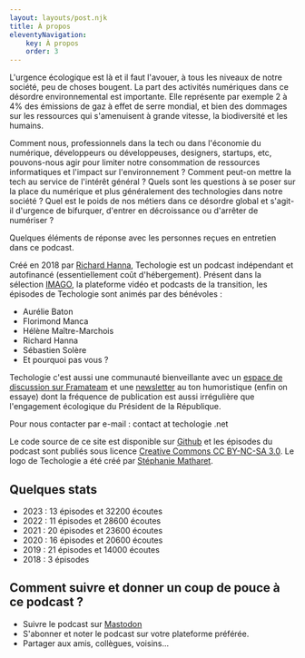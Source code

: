 ```yaml
---
layout: layouts/post.njk
title: À propos
eleventyNavigation:
    key: À propos
    order: 3
---
```


L'urgence écologique est là et il faut l'avouer, à tous les niveaux de notre société, peu de choses bougent. La part des activités numériques dans ce désordre environnemental est importante. Elle représente par exemple 2 à 4% des émissions de gaz à effet de serre mondial, et bien des dommages sur les ressources qui s'amenuisent à grande vitesse, la biodiversité et les humains.

Comment nous, professionnels dans la tech ou dans l'économie du numérique, développeurs ou développeuses, designers, startups, etc, pouvons-nous agir pour limiter notre consommation de ressources informatiques et l'impact sur l'environnement ? Comment peut-on mettre la tech au service de l'intérêt général ? Quels sont les questions à se poser sur la place du numérique et plus généralement des technologies dans notre société ? Quel est le poids de nos métiers dans ce désordre global et s'agit-il d'urgence de bifurquer, d'entrer en décroissance ou d'arrêter de numériser ?

Quelques éléments de réponse avec les personnes reçues en entretien dans ce podcast.

Créé en 2018 par [Richard Hanna](https://richardhanna.dev/), Techologie est un podcast indépendant et autofinancé (essentiellement coût d'hébergement). Présent dans la sélection [IMAGO](https://www.imagotv.fr/), la plateforme vidéo et podcasts de la transition, les épisodes de Techologie sont animés par des bénévoles :

- Aurélie Baton
- Florimond Manca
- Hélène Maître-Marchois
- Richard Hanna
- Sébastien Solère
- Et pourquoi pas vous ?

Techologie c'est aussi une communauté bienveillante avec un [espace de discussion sur Framateam](https://framateam.org/techologie/) et une [newsletter](/newsletter/) au ton humoristique (enfin on essaye) dont la fréquence de publication est aussi irrégulière que l'engagement écologique du Président de la République.

Pour nous contacter par e-mail : contact at techologie .net

Le code source de ce site est disponible sur <a href="https://github.com/supertanuki/techologieWeb">Github</a> et les épisodes du podcast sont publiés sous licence <a href="https://creativecommons.org/licenses/by-nc-sa/3.0/fr/">Creative Commons CC BY-NC-SA 3.0</a>. Le logo de Techologie a été créé par [Stéphanie Matharet](https://www.behance.net/matharet). 

## Quelques stats

* 2023 : 13 épisodes et 32200 écoutes
* 2022 : 11 épisodes et 28600 écoutes
* 2021 : 20 épisodes et 23600 écoutes
* 2020 : 16 épisodes et 20600 écoutes
* 2019 : 21 épisodes et 14000 écoutes
* 2018 : 3 épisodes

<div class="block">

## Comment suivre et donner un coup de pouce à ce podcast ?

- Suivre le podcast sur [Mastodon](https://piaille.fr/@techologie)
- S'abonner et noter le podcast sur votre plateforme préférée.
- Partager aux amis, collègues, voisins...